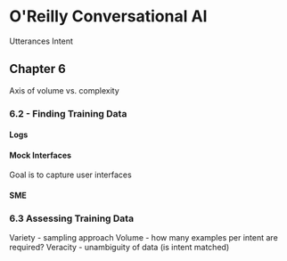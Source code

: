 # O'Reilly Conversational AI

Utterances
Intent

## Chapter 6

Axis of volume vs. complexity

### 6.2 - Finding Training Data 

#### Logs

#### Mock Interfaces

Goal is to capture user interfaces 

#### SME


### 6.3 Assessing Training Data

Variety - sampling approach 
Volume - how many examples per intent are required? 
Veracity - unambiguity of data (is intent matched) 
